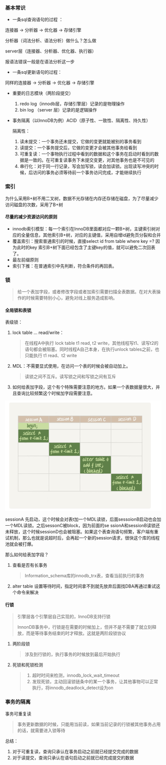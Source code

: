 ### 基本常识

- 一条sql查询语句的过程 ：

连接器 -> 分析器 -> 优化器 -> 存储引擎

分析器（词法分析、语法分析）做什么？怎么做

server层（连接器、分析器、优化器、执行器）

报语法错误一般是在语法分析这一步

- 一条sql更新语句的过程：

同样的连接器 -> 分析器 -> 优化器 -> 存储引擎

- 重要的日志模块（两阶段提交）
  1. redo log（innodb层，存储引擎层）记录的是物理操作
  2. bin log （server 层）记录的是逻辑操作

- 事务隔离（以InnoDB为例）ACID（原子性、一致性、隔离性、持久性）

  隔离性：

  	1. 读未提交：一个事务还未提交，它做的变更就能被别的事务看到
   	2. 读提交：一个事务提交后，它做的变更才会被其他事务给看到
   	3. 可重复读：一个事物执行过程中看到的数据和这个事务在启动时看到的数据是一致的。在可重复读事务下未提交变更，对其他事务也是不可见的
   	4. 串行化：对于同一行记录，写会加写锁，读会加读锁。出现读写冲突的时候，后访问的事务必须等待前一个事务访问完成，才能继续执行

### 索引

为什么采用B+树不用二叉树，数据不光存储在内存还存储在磁盘，为了尽量减少访问磁盘的次数，采用了B+树

#### 尽量的减少资源访问的原则

- innodb索引模型：每一个索引在InnoDB里面都对应一颗B+树，主键索引树对应的全量信息，其他索引B+树，对应的主键值，采用自增id避免页分裂和合并
- 覆盖索引：搜索普通索引的时候，直接select id from table where key =? 因为此时的key 索引B+树下面已经包含了主键key的值，就可以避免二次回表了。
- 最左前缀原则
- 索引下推：在普通索引中先判断，符合条件的再回表。

### 锁

> 给一个表加字段，或者修改字段或者加索引需要扫描全表数据。在对大表操作的时候需要特别小心，避免对线上服务造成影响。

#### 全局锁和表锁

表级锁：

1. lock table ... read/write：

   > 在线程A中执行 lock table t1 read, t2 write，其他线程写t1、读写t2的语句都会被阻塞。同时线程A自己本身，在执行unlock tables之前，也只能执行 t1 read、t2 write

2. MDL：不需要显式使用，在访问一个表的时候会被自动加上。

   > 读锁之间不互斥。读写锁之间和写锁之间有互斥

3. 如何给表加字段，这个有个特殊需要注意的地方。如果一个表数据量很大，并且查询比较频繁这个时候加字段需要注意。

![image-20210320135533526](image-20210320135533526.png)

sessionA 先启动，这个时候会对表t加一个MDL读锁，后面sessoionB启动也会加一个MDL读锁。之后sessonC被block，因为前面的se ssionA和sessionB读锁还未释放，这个时候sessionD也会被阻塞。如果这个表查询语句频繁，客户端有重试机制，那么也就是说超时后，会再起一个新的session请求，很快这个库的线程池就会被打爆。

那么如何给表加字段？

1. 查看是否有长事务

   > Information_schema库的innodb_trx表，查看当前执行的事务

2. alter table 设置等待时间，指定时间拿不到就先放弃后面找DBA再通过重试这个命令来解决

#### 行锁

> 引擎层各个引擎层自己实现的，InnoDB支持行锁
>
> InnonDB事务中，行锁是在需要的时候加上，但并不是不需要了就立刻释放，而是等待事务结束的时才释放。这就是两阶段锁协议

1. 两阶段锁

   > 涉及到行锁的，执行事务的时候放到最后开始执行

2. 死锁和死锁检测

   > 1. 超时时间来检测，innodb_lock_wait_timeout
   > 2. 发现死锁，主动回滚锁链条中的某一个事务，让其他事物可以正常执行，将innodb_deadlock_detect设为on

### 事务的隔离

事务可重复读

> 事务更新数据的时候，只能用当前读，如果当前记录的行锁被其他事务占用的话，就需要进入锁等待

总结：

1. 对于可重复读，查询只承认在事务启动之前就已经提交完成的数据
2. 对于读提交，查询只承认在语句启动之前就已经完成提交的数据







